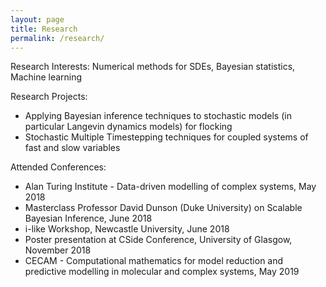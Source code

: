 ```yaml
---
layout: page
title: Research
permalink: /research/
---
```


Research Interests: Numerical methods for SDEs, Bayesian statistics, Machine learning 

Research Projects: 
- Applying Bayesian inference techniques to stochastic models (in particular Langevin dynamics models) for flocking
- Stochastic Multiple Timestepping techniques for coupled systems of fast and slow variables


Attended Conferences: 
- Alan Turing Institute - Data-driven modelling of complex systems, May 2018
- Masterclass Professor David Dunson (Duke University) on Scalable Bayesian Inference, June 2018
- i-like Workshop, Newcastle University, June 2018
- Poster presentation at CSide Conference, University of Glasgow, November 2018
- CECAM - Computational mathematics for model reduction and predictive modelling in molecular and complex systems, May 2019